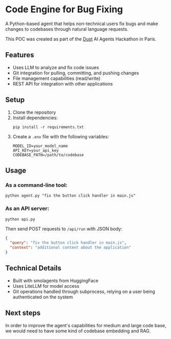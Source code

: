 # Code Engine for Bug Fixing

A Python-based agent that helps non-technical users fix bugs and make changes to codebases through natural language requests.

This POC was created as part of the [Dust](https://dust.tt/) AI Agents Hackathon in Paris.

## Features

- Uses LLM to analyze and fix code issues
- Git integration for pulling, committing, and pushing changes
- File management capabilities (read/write)
- REST API for integration with other applications

## Setup

1. Clone the repository
2. Install dependencies:
   ```
   pip install -r requirements.txt
   ```
3. Create a `.env` file with the following variables:
   ```
   MODEL_ID=your_model_name
   API_KEY=your_api_key
   CODEBASE_PATH=/path/to/codebase
   ```

## Usage

### As a command-line tool:
```
python agent.py "fix the button click handler in main.js"
```

### As an API server:
```
python api.py
```

Then send POST requests to `/api/run` with JSON body:
```json
{
  "query": "fix the button click handler in main.js",
  "context": "additional context about the application"
}
```

## Technical Details

- Built with smolagents from HuggingFace
- Uses LiteLLM for model access
- Git operations handled through subprocess, relying on a user being authenticated on the system

## Next steps

In order to improve the agent's capabilities for medium and large code base, we would need to have some kind of codebase embedding and RAG.
